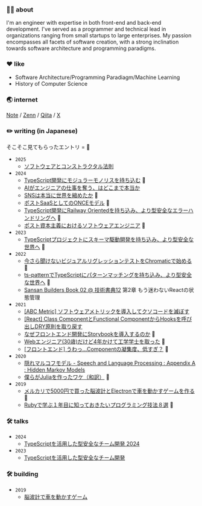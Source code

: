 ### 👨‍💻 about

I'm an engineer with expertise in both front-end and back-end development. I've served as a programmer and technical lead in organizations ranging from small startups to large enterprises. My passion encompasses all facets of software creation, with a strong inclination towards software architecture and programming paradigms.

### ❤️ like

- Software Architecture/Programming Paradiagm/Machine Learning
- History of Computer Science

### 🌏 internet

[Note](https://note.com/aki202) / [Zenn](https://zenn.dev/aki202) / [Qiita](https://qiita.com/aki202) / [X](https://twitter.com/aki202)

### ✏️ writing (in Japanese)

そこそこ見てもらったエントリ = 👀

- `2025`
  - [ソフトウェアとコンストラクタル法則](https://note.com/aki202/n/nc3d34a38989e)
- `2024`
  - [TypeScript開発にモジュラーモノリスを持ち込む](https://buildersbox.corp-sansan.com/entry/2024/11/20/120000) 👀
  - [AIがエンジニアの仕事を奪う、はどこまで本当か](https://note.com/aki202/n/nd533036f97f4)
  - [SNSは本当に世界を縮めたか](https://note.com/aki202/n/n37f40e22b3e3) 👀
  - [ポストSaaSとしてのONCEモデル](https://note.com/aki202/n/n469fd7c5b275) 👀
  - [TypeScript開発にRailway Orientedを持ち込み、より型安全なエラーハンドリングへ](https://buildersbox.corp-sansan.com/entry/2024/03/26/110000) 👀
  - [ポスト資本主義におけるソフトウェアエンジニア](https://zenn.dev/aki202/articles/b5348c134395c9) 👀
- `2023`
  - [TypeScriptプロジェクトにスキーマ駆動開発を持ち込み、より型安全な世界へ](https://buildersbox.corp-sansan.com/entry/2023/08/14/182118) 👀
- `2022`
  - [今さら聞けないビジュアルリグレッションテストをChromaticで始める](https://buildersbox.corp-sansan.com/entry/2022/08/01/110000) 👀
  - [ts-patternでTypeScriptにパターンマッチングを持ち込み、より型安全な世界へ](https://zenn.dev/aki202/articles/5d725c080640f9) 👀
  - [Sansan Builders Book 02 @ 技術書典12](https://techbookfest.org/product/6551625332162560) 第2章 もう迷わないReactの状態管理
- `2021`
  - [[ABC Metric] ソフトウェアメトリックを導入してクソコードを滅ぼす](https://qiita.com/aki202/items/2348fd246d7904e5dc3e)
  - [[React] Class ComponentとFunctional ComponentからHooksを呼び出しDRY原則を取り戻す](https://zenn.dev/aki202/articles/8e1bc896a2f6f8)
  - [なぜフロントエンド開発にStorybookを導入するのか](https://qiita.com/aki202/items/bd5a22813352d1834a93) 👀
  - [Webエンジニア(30歳)だけど4年かけて工学学士を取った](https://qiita.com/aki202/items/aea846416f3739f48257) 👀
  - [[フロントエンド] うわっ…Componentの凝集度、低すぎ？](https://qiita.com/aki202/items/b279fa8097dde82e2730) 👀
- `2020`
  - [隠れマルコフモデル - Speech and Language Processing : Appendix A : Hidden Markov Models](https://www.slideshare.net/aki202/speech-and-language-processing-appendix-a-hidden-markov-models)
  - [僕らがJuliaを作ったワケ（和訳）](https://twitter.com/aki202/status/1276453342265266177) 👀
- `2019`
  - [メルカリで5000円で買った脳波計とElectronで車を動かすゲームを作る](https://qiita.com/aki202/items/2d7d386cc7656a7b97bd) 👀
  - [Rubyで学ぶ１年目に知っておきたいプログラミング技法８選](https://qiita.com/aki202/items/dc4b4a6f3df800528edb) 👀

### 🛠 talks

- `2024`
  - [TypeScriptを活用した型安全なチーム開発 2024](https://sansan.connpass.com/event/337268/)
- `2023`
  - [TypeScriptを活用した型安全なチーム開発](https://sansan.connpass.com/event/292695/)

### 🛠 building

- `2019`
  - [脳波計で車を動かすゲーム](https://twitter.com/aki202/status/1162758414641950720)

<!--
### 👨‍🎓 career

- `2008` Hosei University - dropped out
- `2011` Forpeace, Inc. - software engineer
- `2016` Bizer, Inc. - software enginner （PERSOL group since 2019）
- `2021` University of Electro-Communications - bachelor's degree
- `2021` Sansan, Inc. - software engineer
-->

<!--
**aki202/aki202** is a ✨ _special_ ✨ repository because its `README.md` (this file) appears on your GitHub profile.

Here are some ideas to get you started:

- 🔭 I’m currently working on ...
- 🌱 I’m currently learning ...
- 👯 I’m looking to collaborate on ...
- 🤔 I’m looking for help with ...
- 💬 Ask me about ...
- 📫 How to reach me: ...
- 😄 Pronouns: ...
- ⚡ Fun fact: ...
-->
